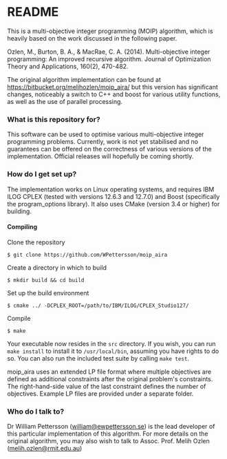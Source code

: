 # README #

This is a multi-objective integer programming (MOIP) algorithm, which is heavily based on the work discussed in the following paper.

Ozlen, M., Burton, B. A., & MacRae, C. A. (2014). Multi-objective integer programming: An improved recursive algorithm. Journal of Optimization Theory and Applications, 160(2), 470-482.

The original algorithm implementation can be found at https://bitbucket.org/melihozlen/moip_aira/ but this version has significant changes, noticeably a switch to C++ and boost for various utility functions, as well as the use of parallel processing.

### What is this repository for? ###

This software can be used to optimise various multi-objective integer programming problems. Currently, work is not yet stabilised and no guarantees can be offered on the correctness of various versions of the implementation. Official releases will hopefully be coming shortly.

### How do I get set up? ###

The implementation works on Linux operating systems, and requires IBM ILOG CPLEX (tested with versions 12.6.3 and 12.7.0) and Boost (specifically the program_options library). It also uses CMake (version 3.4 or higher) for building.

#### Compiling

Clone the repository

    $ git clone https://github.com/WPettersson/moip_aira
    
Create a directory in which to build

    $ mkdir build && cd build
    
Set up the build environment

    $ cmake ../ -DCPLEX_ROOT=/path/to/IBM/ILOG/CPLEX_Studio127/
    
Compile

    $ make

Your executable now resides in the `src` directory. If you wish, you can run `make install` to install it to `/usr/local/bin`, assuming you have rights to do so. You can also run the included test suite by calling `make test`.

moip_aira uses an extended LP file format where multiple objectives are defined as additional constraints after the original problem's constraints. The right-hand-side value of the last constraint defines the number of objectives. Example LP files are provided under a  separate folder.

### Who do I talk to? ###

Dr William Pettersson (william@ewpettersson.se) is the lead developer of this particular implementation of this algorithm. For more details on the original algorithm, you may also wish to talk to Assoc. Prof. Melih Ozlen (melih.ozlen@rmit.edu.au)
